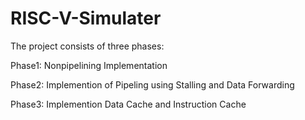 # RISC-V-Simulater
The project consists of three phases:

Phase1: Nonpipelining Implementation

Phase2: Implemention of Pipeling using Stalling and Data Forwarding  

Phase3: Implemention Data Cache and Instruction Cache

